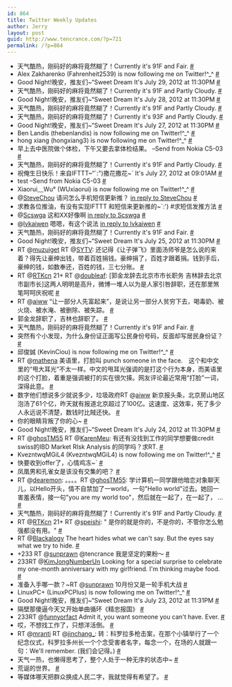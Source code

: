 ```yaml
---
id: 864
title: Twitter Weekly Updates
author: Jerry
layout: post
guid: http://www.tencrance.com/?p=721
permalink: /?p=864
---
```

<ul class="aktt_tweet_digest">
  <li>
    天气酷热，刚码好的麻将竟然糊了！Currently it's 91F and Fair. <a href="http://twitter.com/tencrance/statuses/229751857990475776" class="aktt_tweet_time">#</a>
  </li>
  <li>
    Alex Zakharenko (Fahrenheit2539) is now following me on Twitter!^_^ <a href="http://twitter.com/tencrance/statuses/229673245014634496" class="aktt_tweet_time">#</a>
  </li>
  <li>
    Good Night!晚安，推友们~&#8220;Sweet Dream It's July 29, 2012 at 11:30PM <a href="http://twitter.com/tencrance/statuses/229599807872839681" class="aktt_tweet_time">#</a>
  </li>
  <li>
    天气酷热，刚码好的麻将竟然糊了！Currently it's 91F and Partly Cloudy. <a href="http://twitter.com/tencrance/statuses/229402528046014464" class="aktt_tweet_time">#</a>
  </li>
  <li>
    Good Night!晚安，推友们~&#8220;Sweet Dream It's July 28, 2012 at 11:30PM <a href="http://twitter.com/tencrance/statuses/229237441213628416" class="aktt_tweet_time">#</a>
  </li>
  <li>
    天气酷热，刚码好的麻将竟然糊了！Currently it's 91F and Partly Cloudy. <a href="http://twitter.com/tencrance/statuses/229104119632248832" class="aktt_tweet_time">#</a>
  </li>
  <li>
    天气酷热，刚码好的麻将竟然糊了！Currently it's 93F and Partly Cloudy. <a href="http://twitter.com/tencrance/statuses/229058863570235392" class="aktt_tweet_time">#</a>
  </li>
  <li>
    Good Night!晚安，推友们~&#8220;Sweet Dream It's July 27, 2012 at 11:30PM <a href="http://twitter.com/tencrance/statuses/228875132096110593" class="aktt_tweet_time">#</a>
  </li>
  <li>
    Ben Landis (thebenlandis) is now following me on Twitter!^_^ <a href="http://twitter.com/tencrance/statuses/228820151120850944" class="aktt_tweet_time">#</a>
  </li>
  <li>
    hong xiang (hongxiang3) is now following me on Twitter!^_^ <a href="http://twitter.com/tencrance/statuses/228744867474460672" class="aktt_tweet_time">#</a>
  </li>
  <li>
    早上去中医院做个体检，下午又要去拿体检结果。 &#8211;Send from Nokia C5-03 <a href="http://twitter.com/tencrance/statuses/228706369384087552" class="aktt_tweet_time">#</a>
  </li>
  <li>
    天气酷热，刚码好的麻将竟然糊了！Currently it's 91F and Partly Cloudy. <a href="http://twitter.com/tencrance/statuses/228681865282850816" class="aktt_tweet_time">#</a>
  </li>
  <li>
    祝俺生日快乐！来自IFTTT~&#8220;`:")撒花撒花~` It's July 27, 2012 at 09:01AM <a href="http://twitter.com/tencrance/statuses/228656239851212800" class="aktt_tweet_time">#</a>
  </li>
  <li>
    test &#8211;Send from Nokia C5-03 <a href="http://twitter.com/tencrance/statuses/228526289412292609" class="aktt_tweet_time">#</a>
  </li>
  <li>
    Xiaorui﹏Wu° (WUxiaorui) is now following me on Twitter!^_^ <a href="http://twitter.com/tencrance/statuses/228446465729642496" class="aktt_tweet_time">#</a>
  </li>
  <li>
    @<a href="http://twitter.com/SteveChou" class="aktt_username">SteveChou</a> 请问怎么手机短信更新推？ <a href="http://twitter.com/SteveChou/statuses/7898155438" class="aktt_tweet_reply">in reply to SteveChou</a> <a href="http://twitter.com/tencrance/statuses/228363179137302528" class="aktt_tweet_time">#</a>
  </li>
  <li>
    求教各位推油，有没有实现IFTTT 和短信来更新推的~`:') #求短信发推方法 <a href="http://twitter.com/tencrance/statuses/228358996539629569" class="aktt_tweet_time">#</a>
  </li>
  <li>
    @<a href="http://twitter.com/Scswga" class="aktt_username">Scswga</a> 这和XX好像啊 <a href="http://twitter.com/Scswga/statuses/228347511675420674" class="aktt_tweet_reply">in reply to Scswga</a> <a href="http://twitter.com/tencrance/statuses/228354731519647744" class="aktt_tweet_time">#</a>
  </li>
  <li>
    @<a href="http://twitter.com/lvkaiwen" class="aktt_username">lvkaiwen</a> 嗯嗯，有这个说法 <a href="http://twitter.com/lvkaiwen/statuses/228351072111058944" class="aktt_tweet_reply">in reply to lvkaiwen</a> <a href="http://twitter.com/tencrance/statuses/228354576892452864" class="aktt_tweet_time">#</a>
  </li>
  <li>
    天气酷热，刚码好的麻将竟然糊了！Currently it's 91F and Fair. <a href="http://twitter.com/tencrance/statuses/228315698647138304" class="aktt_tweet_time">#</a>
  </li>
  <li>
    Good Night!晚安，推友们~&#8220;Sweet Dream It's July 25, 2012 at 11:30PM <a href="http://twitter.com/tencrance/statuses/228150346374078464" class="aktt_tweet_time">#</a>
  </li>
  <li>
    RT @<a href="http://twitter.com/muzuiget" class="aktt_username">muzuiget</a> RT @<a href="http://twitter.com/SYTV" class="aktt_username">SYTV</a>: 还记得《让子弹飞》里面汤师爷是怎么说的来着？得先让豪绅出钱，带着百姓捐钱。豪绅捐了，百姓才跟着捐。钱到手后，豪绅的钱，如数奉还，百姓的钱，三七分账。 <a href="http://twitter.com/tencrance/statuses/227954497907982337" class="aktt_tweet_time">#</a>
  </li>
  <li>
    RT @<a href="http://twitter.com/RTKcn" class="aktt_username">RTKcn</a> 21+ RT @<a href="http://twitter.com/doubleaf" class="aktt_username">doubleaf</a>: [郭金龙辞去北京市市长职务 吉林辞去北京市副市长]这两人明明是高升，微博一堆人以为是人家引咎辞职，还在那里煞笔呵呵庆祝呢 <a href="http://twitter.com/tencrance/statuses/227953484165689344" class="aktt_tweet_time">#</a>
  </li>
  <li>
    RT @<a href="http://twitter.com/aiww" class="aktt_username">aiww</a> “让一部分人先富起来”，是说让另一部分人贫穷下去，喝毒奶、被火烧、被水淹、被删除、被失踪。 <a href="http://twitter.com/tencrance/statuses/227950644613492737" class="aktt_tweet_time">#</a>
  </li>
  <li>
    郭金龙辞职了，吉林也辞职了。 <a href="http://twitter.com/tencrance/statuses/227950452438867968" class="aktt_tweet_time">#</a>
  </li>
  <li>
    天气酷热，刚码好的麻将竟然糊了！Currently it's 91F and Fair. <a href="http://twitter.com/tencrance/statuses/227950359207886848" class="aktt_tweet_time">#</a>
  </li>
  <li>
    突然有个小发现，为什么身份证正面写公民身份号码，反面却写居民身份证？ <a href="http://twitter.com/tencrance/statuses/227937911096631296" class="aktt_tweet_time">#</a>
  </li>
  <li>
    邱俊誠 (KevinCiou) is now following me on Twitter!^_^ <a href="http://twitter.com/tencrance/statuses/227930982077042688" class="aktt_tweet_time">#</a>
  </li>
  <li>
    RT @<a href="http://twitter.com/mathena" class="aktt_username">mathena</a> 美语里，打脸叫 punch someone in the face.　这个和中文里的“甩大耳光”不太一样。中文的甩耳光强调的是打这个行为本身，而美语里的这个打脸，着重是强调被打的实在很欠揍。网友评论最近常用“打脸”一词，深得此意。 <a href="http://twitter.com/tencrance/statuses/227930092750381056" class="aktt_tweet_time">#</a>
  </li>
  <li>
    数字他们想说多少就说多少，垃圾政府RT @<a href="http://twitter.com/aiww" class="aktt_username">aiww</a> 新京报头条，北京房山地区泡汤了61个亿，昨天就有报道北京超过了100亿。这速度、这效率，死了多少人永远说不清楚，数钱时比賊还快。 <a href="http://twitter.com/tencrance/statuses/227930008608456704" class="aktt_tweet_time">#</a>
  </li>
  <li>
    你的眼睛背叛了你的心~ <a href="http://twitter.com/tencrance/statuses/227928692024823808" class="aktt_tweet_time">#</a>
  </li>
  <li>
    Good Night!晚安，推友们~&#8220;Sweet Dream It's July 24, 2012 at 11:30PM <a href="http://twitter.com/tencrance/statuses/227787897464565761" class="aktt_tweet_time">#</a>
  </li>
  <li>
    RT @<a href="http://twitter.com/ghosTM55" class="aktt_username">ghosTM55</a> RT @<a href="http://twitter.com/KarenMeu" class="aktt_username">KarenMeu</a>: 有还有没找到工作的同学想要做credit swiss的IBD Market RIsk Analysis 的同学吗？求RT. <a href="http://twitter.com/tencrance/statuses/227784823043944448" class="aktt_tweet_time">#</a>
  </li>
  <li>
    KvezntwqMGiL4 (KvezntwqMGiL4) is now following me on Twitter!^_^ <a href="http://twitter.com/tencrance/statuses/227706639090851840" class="aktt_tweet_time">#</a>
  </li>
  <li>
    快要收到offer了，心情鸡冻~` <a href="http://twitter.com/tencrance/statuses/227692147296583680" class="aktt_tweet_time">#</a>
  </li>
  <li>
    凤凰男和孔雀女是该没有交集的吧？ <a href="http://twitter.com/tencrance/statuses/227627507103436801" class="aktt_tweet_time">#</a>
  </li>
  <li>
    RT @<a href="http://twitter.com/dearemon" class="aktt_username">dearemon</a>: 。。。。RT @<a href="http://twitter.com/ghosTM55" class="aktt_username">ghosTM55</a>: 学计算机一同学跟他暗恋对象聊天儿，以Hello开头，情不自禁加了一world，一句"Hello world"过去。她回一害羞表情，接一句"you are my world too"，然后就在一起了，在一起了， &#8230; <a href="http://twitter.com/tencrance/statuses/227626319507243008" class="aktt_tweet_time">#</a>
  </li>
  <li>
    天气酷热，刚码好的麻将竟然糊了！Currently it's 91F and Partly Cloudy. <a href="http://twitter.com/tencrance/statuses/227593999643451392" class="aktt_tweet_time">#</a>
  </li>
  <li>
    RT @<a href="http://twitter.com/RTKcn" class="aktt_username">RTKcn</a> 21+ RT @<a href="http://twitter.com/speishi" class="aktt_username">speishi</a>: " 是你的就是你的，不是你的，不管你怎么勉强都没有用。" <a href="http://twitter.com/tencrance/statuses/227573626336075776" class="aktt_tweet_time">#</a>
  </li>
  <li>
    RT @<a href="http://twitter.com/Blackalogy" class="aktt_username">Blackalogy</a> The heart hides what we can't say. But the eyes say what we try to hide. <a href="http://twitter.com/tencrance/statuses/227572874699997185" class="aktt_tweet_time">#</a>
  </li>
  <li>
    +233 RT @<a href="http://twitter.com/sunprawn" class="aktt_username">sunprawn</a> @tencrance 我是坚定的果粉～ <a href="http://twitter.com/tencrance/statuses/227555176117067777" class="aktt_tweet_time">#</a>
  </li>
  <li>
    233RT @<a href="http://twitter.com/KimJongNumberUn" class="aktt_username">KimJongNumberUn</a> Looking for a special surprise to celebrate my one-month anniversary with my girlfriend. I'm thinking maybe food. <a href="http://twitter.com/tencrance/statuses/227555122211868673" class="aktt_tweet_time">#</a>
  </li>
  <li>
    准备入手哪一款？~RT @<a href="http://twitter.com/sunprawn" class="aktt_username">sunprawn</a> 10月份又是一轮手机大战 <a href="http://twitter.com/tencrance/statuses/227554845069033472" class="aktt_tweet_time">#</a>
  </li>
  <li>
    LinuxPC+ (LinuxPCPlus) is now following me on Twitter!^_^ <a href="http://twitter.com/tencrance/statuses/227466822843248640" class="aktt_tweet_time">#</a>
  </li>
  <li>
    Good Night!晚安，推友们~&#8220;Sweet Dream It's July 23, 2012 at 11:31PM <a href="http://twitter.com/tencrance/statuses/227425601525522433" class="aktt_tweet_time">#</a>
  </li>
  <li>
    隔壁那傻逼今天又开始单曲循环《精忠报国》 <a href="http://twitter.com/tencrance/statuses/227299846841847808" class="aktt_tweet_time">#</a>
  </li>
  <li>
    233RT @<a href="http://twitter.com/funnyorfact" class="aktt_username">funnyorfact</a> Admit it, you want someone you can't have. Ever. <a href="http://twitter.com/tencrance/statuses/227277393755262976" class="aktt_tweet_time">#</a>
  </li>
  <li>
    哎，不想找工作了，只想洋活倒。 <a href="http://twitter.com/tencrance/statuses/227274491494035456" class="aktt_tweet_time">#</a>
  </li>
  <li>
    RT @<a href="http://twitter.com/mranti" class="aktt_username">mranti</a> RT @<a href="http://twitter.com/jinchang_" class="aktt_username">jinchang_</a>: 转：科罗拉多枪击案，在那个小镇举行了一个纪念仪式，科罗拉多州长一个个念受害者名字，每念一个，在场的人就跟一句：We'll remember. (我们会记得。) <a href="http://twitter.com/tencrance/statuses/227270594809438208" class="aktt_tweet_time">#</a>
  </li>
  <li>
    天气一热，也懒得思考了，整个人处于一种无序的状态中~ <a href="http://twitter.com/tencrance/statuses/227264990032297984" class="aktt_tweet_time">#</a>
  </li>
  <li>
    荒诞的世界。 <a href="http://twitter.com/tencrance/statuses/227263702817198081" class="aktt_tweet_time">#</a>
  </li>
  <li>
    等媒体哪天把群众换成人民二字，我就觉得有希望了。 <a href="http://twitter.com/tencrance/statuses/227251012979810304" class="aktt_tweet_time">#</a>
  </li>
</ul>